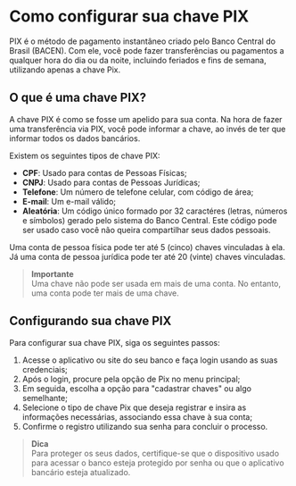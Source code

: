 # Como configurar sua chave PIX

PIX é o método de pagamento instantâneo criado pelo Banco Central do Brasil (BACEN). Com ele, você pode fazer transferências ou pagamentos a qualquer hora do dia ou da noite, incluindo feriados e fins de semana, utilizando apenas a chave Pix.


## O que é uma chave PIX?
A chave PIX é como se fosse um apelido para sua conta. Na hora de fazer uma transferência via PIX, você pode informar a chave, ao invés de ter que informar todos os dados bancários.

Existem os seguintes tipos de chave PIX:
- **CPF**: Usado para contas de Pessoas Físicas;
- **CNPJ**: Usado para contas de Pessoas Jurídicas;
- **Telefone**: Um número de telefone celular, com código de área;
- **E-mail**: Um e-mail válido;
- **Aleatória**: Um código único formado por 32 caractéres (letras, números e símbolos) gerado pelo sistema do Banco Central. Este código pode ser usado caso você não queira compartilhar seus dados pessoais.

Uma conta de pessoa física pode ter até 5 (cinco) chaves vinculadas à ela. Já uma conta de pessoa jurídica pode ter até 20 (vinte) chaves vinculadas.

> **Importante**  
> Uma chave não pode ser usada em mais de uma conta. No entanto, uma conta pode ter mais de uma chave.


## Configurando sua chave PIX
Para configurar sua chave PIX, siga os seguintes passos: 
1. Acesse o aplicativo ou site do seu banco e faça login usando as suas credenciais;
2. Após o login, procure pela opção de Pix no menu principal;
3. Em seguida, escolha a opção para "cadastrar chaves" ou algo semelhante;
4. Selecione o tipo de chave Pix que deseja registrar e insira as informações necessárias, associando essa chave à sua conta;
5. Confirme o registro utilizando sua senha para concluir o processo.

> **Dica**  
> Para proteger os seus dados, certifique-se que o dispositivo usado para acessar o banco esteja protegido por senha ou que o aplicativo bancário esteja atualizado.
